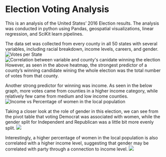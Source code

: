 # Election Voting Analysis
This is an analysis of the United States’ 2016 Election results. The analysis was conducted in python using Pandas, geospatial visualizations, linear regression, and SciKit learn pipelines.

The data set was collected from every county in all 50 states with several variables, including racial breakdown, income levels, careers, and gender.
![Votes per State](assets/image.png)
![Correlation between variable and county's canidate winning the election](assets/image(1).png)
However, as seen in the above heatmap, the strongest predictor of a county’s winning candidate wining the whole election was the total number of votes from that county. 

Another strong predictor for winning was income. As seen in the below graph, more votes came from counties in a higher income category, while relatively few came from medium and low income counties.
![Income vs Percentage of women in the local population](assets/image(2).png)

Taking a closer look at the role of gender in this election, we can see from the pivot table that voting Democrat was associated with women, while the gender split for Independent and Republican was a little bit more evenly split.
![](assets/image(3).png)

Interestingly, a higher percentage of women in the local population is also correlated with a higher income level, suggesting that gender may be correlated with party through a connection to income level.
![](assets/image(4).png)